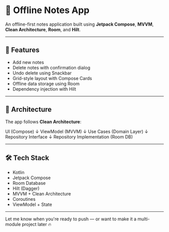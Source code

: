 # 📝 Offline Notes App

An offline-first notes application built using **Jetpack Compose**, **MVVM**, **Clean Architecture**, **Room**, and **Hilt**.

---

## 🚀 Features

- Add new notes
- Delete notes with confirmation dialog
- Undo delete using Snackbar
- Grid-style layout with Compose Cards
- Offline data storage using Room
- Dependency injection with Hilt

---

## 🧱 Architecture

The app follows **Clean Architecture**:

UI (Compose)
↓
ViewModel (MVVM)
↓
Use Cases (Domain Layer)
↓
Repository Interface
↓
Repository Implementation (Room DB)


---

## 🛠️ Tech Stack

- Kotlin
- Jetpack Compose
- Room Database
- Hilt (Dagger)
- MVVM + Clean Architecture
- Coroutines
- ViewModel + State

---


Let me know when you're ready to push — or want to make it a multi-module project later 🔥
